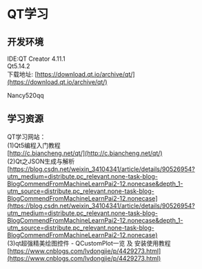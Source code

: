 # QT学习  
 
## 开发环境

IDE:QT Creator 4.11.1  
Qt5.14.2  
下载地址: [https://download.qt.io/archive/qt/](https://download.qt.io/archive/qt/)  

Nancy520qq
  
## 学习资源

QT学习网站：  
(1)Qt5编程入门教程  
  [http://c.biancheng.net/qt/](http://c.biancheng.net/qt/)   
(2)Qt之JSON生成与解析  
  [https://blog.csdn.net/weixin_34104341/article/details/90526954?utm_medium=distribute.pc_relevant.none-task-blog-BlogCommendFromMachineLearnPai2-12.nonecase&depth_1-utm_source=distribute.pc_relevant.none-task-blog-BlogCommendFromMachineLearnPai2-12.nonecase](https://blog.csdn.net/weixin_34104341/article/details/90526954?utm_medium=distribute.pc_relevant.none-task-blog-BlogCommendFromMachineLearnPai2-12.nonecase&depth_1-utm_source=distribute.pc_relevant.none-task-blog-BlogCommendFromMachineLearnPai2-12.nonecase)  
(3)qt超强精美绘图控件 - QCustomPlot一览 及 安装使用教程
 [https://www.cnblogs.com/lvdongjie/p/4429273.html](https://www.cnblogs.com/lvdongjie/p/4429273.html)
